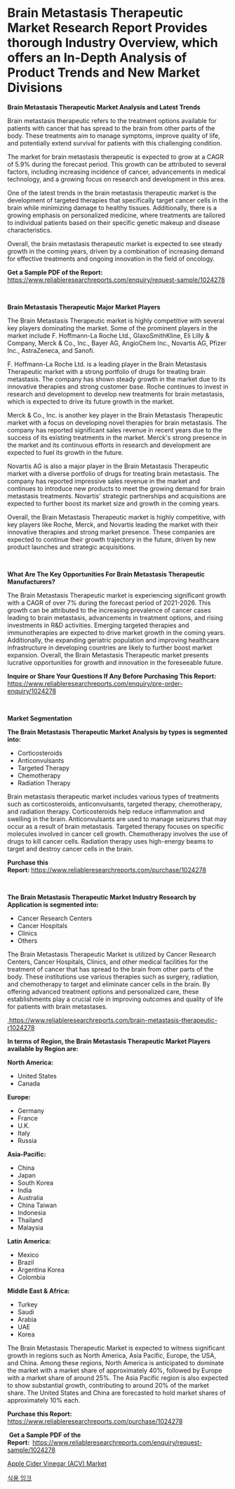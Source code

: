 <p><h1>Brain Metastasis Therapeutic Market Research Report Provides thorough Industry Overview, which offers an In-Depth Analysis of Product Trends and New Market Divisions</h1></p><p><strong>Brain Metastasis Therapeutic Market Analysis and Latest Trends</strong></p>
<p><p>Brain metastasis therapeutic refers to the treatment options available for patients with cancer that has spread to the brain from other parts of the body. These treatments aim to manage symptoms, improve quality of life, and potentially extend survival for patients with this challenging condition.</p><p>The market for brain metastasis therapeutic is expected to grow at a CAGR of 5.9% during the forecast period. This growth can be attributed to several factors, including increasing incidence of cancer, advancements in medical technology, and a growing focus on research and development in this area.</p><p>One of the latest trends in the brain metastasis therapeutic market is the development of targeted therapies that specifically target cancer cells in the brain while minimizing damage to healthy tissues. Additionally, there is a growing emphasis on personalized medicine, where treatments are tailored to individual patients based on their specific genetic makeup and disease characteristics.</p><p>Overall, the brain metastasis therapeutic market is expected to see steady growth in the coming years, driven by a combination of increasing demand for effective treatments and ongoing innovation in the field of oncology.</p></p>
<p><strong>Get a Sample PDF of the Report:&nbsp;</strong> <a href="https://www.reliableresearchreports.com/enquiry/request-sample/1024278">https://www.reliableresearchreports.com/enquiry/request-sample/1024278</a></p>
<p>&nbsp;</p>
<p><strong>Brain Metastasis Therapeutic Major Market Players</strong></p>
<p><p>The Brain Metastasis Therapeutic market is highly competitive with several key players dominating the market. Some of the prominent players in the market include F. Hoffmann-La Roche Ltd., GlaxoSmithKline, Eli Lilly & Company, Merck & Co., Inc., Bayer AG, AngioChem Inc., Novartis AG, Pfizer Inc., AstraZeneca, and Sanofi.</p><p>F. Hoffmann-La Roche Ltd. is a leading player in the Brain Metastasis Therapeutic market with a strong portfolio of drugs for treating brain metastasis. The company has shown steady growth in the market due to its innovative therapies and strong customer base. Roche continues to invest in research and development to develop new treatments for brain metastasis, which is expected to drive its future growth in the market.</p><p>Merck & Co., Inc. is another key player in the Brain Metastasis Therapeutic market with a focus on developing novel therapies for brain metastasis. The company has reported significant sales revenue in recent years due to the success of its existing treatments in the market. Merck's strong presence in the market and its continuous efforts in research and development are expected to fuel its growth in the future.</p><p>Novartis AG is also a major player in the Brain Metastasis Therapeutic market with a diverse portfolio of drugs for treating brain metastasis. The company has reported impressive sales revenue in the market and continues to introduce new products to meet the growing demand for brain metastasis treatments. Novartis' strategic partnerships and acquisitions are expected to further boost its market size and growth in the coming years.</p><p>Overall, the Brain Metastasis Therapeutic market is highly competitive, with key players like Roche, Merck, and Novartis leading the market with their innovative therapies and strong market presence. These companies are expected to continue their growth trajectory in the future, driven by new product launches and strategic acquisitions.</p></p>
<p>&nbsp;</p>
<p><strong>What Are The Key Opportunities For Brain Metastasis Therapeutic Manufacturers?</strong></p>
<p><p>The Brain Metastasis Therapeutic market is experiencing significant growth with a CAGR of over 7% during the forecast period of 2021-2026. This growth can be attributed to the increasing prevalence of cancer cases leading to brain metastasis, advancements in treatment options, and rising investments in R&D activities. Emerging targeted therapies and immunotherapies are expected to drive market growth in the coming years. Additionally, the expanding geriatric population and improving healthcare infrastructure in developing countries are likely to further boost market expansion. Overall, the Brain Metastasis Therapeutic market presents lucrative opportunities for growth and innovation in the foreseeable future.</p></p>
<p><strong>Inquire or Share Your Questions If Any Before Purchasing This Report:</strong> <a href="https://www.reliableresearchreports.com/enquiry/pre-order-enquiry/1024278">https://www.reliableresearchreports.com/enquiry/pre-order-enquiry/1024278</a></p>
<p>&nbsp;</p>
<p><strong>Market Segmentation</strong></p>
<p><strong>The Brain Metastasis Therapeutic Market Analysis by types is segmented into:</strong></p>
<p><ul><li>Corticosteroids</li><li>Anticonvulsants</li><li>Targeted Therapy</li><li>Chemotherapy</li><li>Radiation Therapy</li></ul></p>
<p><p>Brain metastasis therapeutic market includes various types of treatments such as corticosteroids, anticonvulsants, targeted therapy, chemotherapy, and radiation therapy. Corticosteroids help reduce inflammation and swelling in the brain. Anticonvulsants are used to manage seizures that may occur as a result of brain metastasis. Targeted therapy focuses on specific molecules involved in cancer cell growth. Chemotherapy involves the use of drugs to kill cancer cells. Radiation therapy uses high-energy beams to target and destroy cancer cells in the brain.</p></p>
<p><strong>Purchase this Report:&nbsp;</strong><a href="https://www.reliableresearchreports.com/purchase/1024278">https://www.reliableresearchreports.com/purchase/1024278</a></p>
<p>&nbsp;</p>
<p><strong>The Brain Metastasis Therapeutic Market Industry Research by Application is segmented into:</strong></p>
<p><ul><li>Cancer Research Centers</li><li>Cancer Hospitals</li><li>Clinics</li><li>Others</li></ul></p>
<p><p>The Brain Metastasis Therapeutic Market is utilized by Cancer Research Centers, Cancer Hospitals, Clinics, and other medical facilities for the treatment of cancer that has spread to the brain from other parts of the body. These institutions use various therapies such as surgery, radiation, and chemotherapy to target and eliminate cancer cells in the brain. By offering advanced treatment options and personalized care, these establishments play a crucial role in improving outcomes and quality of life for patients with brain metastases.</p></p>
<p><a href="https://www.reliableresearchreports.com/brain-metastasis-therapeutic-r1024278">&nbsp;https://www.reliableresearchreports.com/brain-metastasis-therapeutic-r1024278</a></p>
<p><strong>In terms of Region, the Brain Metastasis Therapeutic Market Players available by Region are:</strong></p>
<p>
    <p> <strong> North America: </strong>
        <ul>
            <li>United States</li>
            <li>Canada</li>
        </ul>
        </p> 
    <p> <strong> Europe: </strong>
        <ul>
            <li>Germany</li>
            <li>France</li>
            <li>U.K.</li>
            <li>Italy</li>
            <li>Russia</li>
        </ul>
        </p> 
    <p> <strong> Asia-Pacific: </strong>
        <ul>
            <li>China</li>
            <li>Japan</li>
            <li>South Korea</li>
            <li>India</li>
            <li>Australia</li>
            <li>China Taiwan</li>
            <li>Indonesia</li>
            <li>Thailand</li>
            <li>Malaysia</li>
        </ul>
        </p> 
    <p> <strong> Latin America: </strong>
        <ul>
            <li>Mexico</li>
            <li>Brazil</li>
            <li>Argentina Korea</li>
            <li>Colombia</li>
        </ul>
        </p> 
    <p> <strong> Middle East & Africa: </strong>
        <ul>
            <li>Turkey</li>
            <li>Saudi</li>
            <li>Arabia</li>
            <li>UAE</li>
            <li>Korea</li>
        </ul>
    </p>
    </p>
<p><p>The Brain Metastasis Therapeutic Market is expected to witness significant growth in regions such as North America, Asia Pacific, Europe, the USA, and China. Among these regions, North America is anticipated to dominate the market with a market share of approximately 40%, followed by Europe with a market share of around 25%. The Asia Pacific region is also expected to show substantial growth, contributing to around 20% of the market share. The United States and China are forecasted to hold market shares of approximately 10% each.</p></p>
<p><strong>Purchase this Report: </strong><a href="https://www.reliableresearchreports.com/purchase/1024278">https://www.reliableresearchreports.com/purchase/1024278</a></p>
<p>&nbsp;<strong>Get a Sample PDF of the Report:&nbsp;&nbsp;</strong><a href="https://www.reliableresearchreports.com/enquiry/request-sample/1024278">https://www.reliableresearchreports.com/enquiry/request-sample/1024278</a></p>
<p><strong></strong></p>
<p><p><a href="https://www.linkedin.com/pulse/analyzing-apple-cider-vinegar-acv-market-global-industry-ga4ke">Apple Cider Vinegar (ACV) Market</a></p><p><a href="https://github.com/RonSpencer61/Market-Research-Report-List-1/blob/main/340478354815.md">식용 잉크</a></p></p>